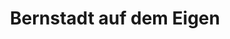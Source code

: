 ---
title: Bernstadt auf dem Eigen
url: /bernstadt-auf-dem-eigen/
latitude: 51.049
longitude: 14.825
---